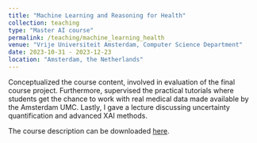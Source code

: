```yaml
---
title: "Machine Learning and Reasoning for Health"
collection: teaching
type: "Master AI course"
permalink: /teaching/machine_learning_health
venue: "Vrije Universiteit Amsterdam, Computer Science Department"
date: 2023-10-31 - 2023-12-23
location: "Amsterdam, the Netherlands"
---
```


Conceptualized the course content, involved in evaluation of the final course project.
Furthermore, supervised the practical tutorials where students get the chance to work with real medical data made available by the Amsterdam UMC. 
Lastly, I gave a lecture discussing uncertainty quantification and advanced XAI methods. 

The course description can be downloaded [here](https://studiegids.vu.nl/en/Master/2023-2024/artificial-intelligence/XM_0102#/).